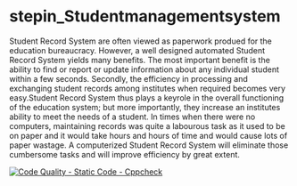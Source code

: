 # stepin_Studentmanagementsystem
Student Record System are often viewed as paperwork produed for the education bureaucracy. However, a well designed automated Student Record System yields many benefits. The most important benefit is the ability to find or report or update information about any individual student within a few seconds. Secondly, the efficiency in processing and exchanging student records among institutes when required becomes very easy.Student Record System thus plays a keyrole in the overall functioning of the education system; but more importantly, they increase an institutes ability to meet the needs of a student. In times when there were no computers, maintaining records was quite a labourous task as it used to be on paper and it would take hours and hours of time and would cause lots of paper wastage. A computerized Student Record System will eliminate those cumbersome tasks and will improve efficiency by great extent.


[![Code Quality - Static Code - Cppcheck](https://github.com/KareRakesh/stepin_librarymanagementsystem/actions/workflows/c-cpp.yml/badge.svg)](https://github.com/KareRakesh/stepin_librarymanagementsystem/actions/workflows/c-cpp.yml)
